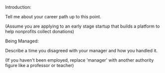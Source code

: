Introduction:

Tell me about your career path up to this point.

(Assume you are applying to an early stage startup that builds a platform to help nonprofits collect donations)

Being Managed:

Describe a time you disagreed with your manager and how you handled it.  

(If you haven't been employed, replace 'manager' with another authority figure like a professor or teacher)
